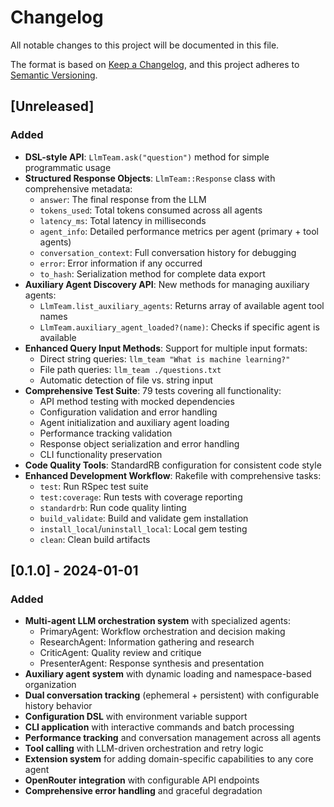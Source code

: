 # Changelog

All notable changes to this project will be documented in this file.

The format is based on [Keep a Changelog](https://keepachangelog.com/en/1.0.0/),
and this project adheres to [Semantic Versioning](https://semver.org/spec/v2.0.0.html).

## [Unreleased]

### Added
- **DSL-style API**: `LlmTeam.ask("question")` method for simple programmatic usage
- **Structured Response Objects**: `LlmTeam::Response` class with comprehensive metadata:
  - `answer`: The final response from the LLM
  - `tokens_used`: Total tokens consumed across all agents
  - `latency_ms`: Total latency in milliseconds
  - `agent_info`: Detailed performance metrics per agent (primary + tool agents)
  - `conversation_context`: Full conversation history for debugging
  - `error`: Error information if any occurred
  - `to_hash`: Serialization method for complete data export
- **Auxiliary Agent Discovery API**: New methods for managing auxiliary agents:
  - `LlmTeam.list_auxiliary_agents`: Returns array of available agent tool names
  - `LlmTeam.auxiliary_agent_loaded?(name)`: Checks if specific agent is available
- **Enhanced Query Input Methods**: Support for multiple input formats:
  - Direct string queries: `llm_team "What is machine learning?"`
  - File path queries: `llm_team ./questions.txt`
  - Automatic detection of file vs. string input
- **Comprehensive Test Suite**: 79 tests covering all functionality:
  - API method testing with mocked dependencies
  - Configuration validation and error handling
  - Agent initialization and auxiliary agent loading
  - Performance tracking validation
  - Response object serialization and error handling
  - CLI functionality preservation
- **Code Quality Tools**: StandardRB configuration for consistent code style
- **Enhanced Development Workflow**: Rakefile with comprehensive tasks:
  - `test`: Run RSpec test suite
  - `test:coverage`: Run tests with coverage reporting
  - `standardrb`: Run code quality linting
  - `build_validate`: Build and validate gem installation
  - `install_local`/`uninstall_local`: Local gem testing
  - `clean`: Clean build artifacts

## [0.1.0] - 2024-01-01

### Added
- **Multi-agent LLM orchestration system** with specialized agents:
  - PrimaryAgent: Workflow orchestration and decision making
  - ResearchAgent: Information gathering and research
  - CriticAgent: Quality review and critique
  - PresenterAgent: Response synthesis and presentation
- **Auxiliary agent system** with dynamic loading and namespace-based organization
- **Dual conversation tracking** (ephemeral + persistent) with configurable history behavior
- **Configuration DSL** with environment variable support
- **CLI application** with interactive commands and batch processing
- **Performance tracking** and conversation management across all agents
- **Tool calling** with LLM-driven orchestration and retry logic
- **Extension system** for adding domain-specific capabilities to any core agent
- **OpenRouter integration** with configurable API endpoints
- **Comprehensive error handling** and graceful degradation